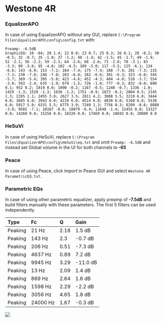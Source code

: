 # Westone 4R

### EqualizerAPO
In case of using EqualizerAPO without any GUI, replace `C:\Program Files\EqualizerAPO\config\config.txt`
with:
```
Preamp: -6.5dB
GraphicEQ: 10 -84; 20 1.4; 22 0.9; 23 0.7; 25 0.3; 26 0.1; 28 -0.2; 30 -0.5; 32 -0.7; 35 -1.0; 37 -1.2; 40 -1.4; 42 -1.5; 45 -1.7; 49 -1.9; 52 -2.1; 56 -2.2; 59 -2.3; 64 -2.6; 68 -2.6; 73 -2.8; 78 -3.1; 83 -3.3; 89 -3.6; 95 -4.0; 102 -4.5; 109 -5.0; 117 -5.5; 125 -6.1; 134 -6.6; 143 -6.9; 153 -7.2; 164 -7.4; 175 -7.4; 188 -7.4; 201 -7.3; 215 -7.3; 230 -7.0; 246 -7.0; 263 -6.8; 282 -6.6; 301 -6.3; 323 -6.0; 345 -5.7; 369 -5.4; 395 -5.0; 423 -4.6; 452 -4.3; 484 -4.0; 518 -3.7; 554 -3.0; 593 -2.4; 635 -1.9; 679 -1.5; 726 -1.0; 777 -0.3; 832 -0.0; 890 0.1; 952 0.2; 1019 0.0; 1090 -0.2; 1167 -0.5; 1248 -0.7; 1336 -1.0; 1429 -1.3; 1529 -1.3; 1636 -1.2; 1751 -0.9; 1873 -0.2; 2004 0.5; 2145 1.3; 2295 2.1; 2455 3.0; 2627 3.5; 2811 4.2; 3008 5.5; 3219 6.0; 3444 6.0; 3685 6.0; 3943 6.0; 4219 6.0; 4514 6.0; 4830 6.0; 5168 6.0; 5530 6.0; 5917 5.9; 6331 5.5; 6775 3.9; 7249 1.3; 7756 0.3; 8299 -0.6; 8880 -3.8; 9502 -7.1; 10167 -8.6; 10879 -6.4; 11640 -1.4; 12455 0.0; 13327 0.0; 14260 0.0; 15258 0.0; 16326 0.0; 17469 0.0; 18692 0.0; 20000 0.0
```

### HeSuVi
In case of using HeSuVi, replace `C:\Program Files\EqualizerAPO\config\HeSuVi\eq.txt` and omit `Preamp:
-6.5dB` and instead set Global volume in the UI for both channels to **-65**

### Peace
In case of using Peace, click *Import* in Peace GUI and select `Westone 4R ParametricEQ.txt`.

### Parametric EQs
In case of using other parametric equalizer, apply preamp of **-7.5dB** and build filters manually with
these parameters. The first 5 filters can be used independently.

| Type    | Fc       |    Q | Gain     |
|:--------|:---------|:-----|:---------|
| Peaking | 21 Hz    | 2.18 | 1.5 dB   |
| Peaking | 143 Hz   | 2.3  | -0.7 dB  |
| Peaking | 206 Hz   | 0.51 | -7.3 dB  |
| Peaking | 4637 Hz  | 0.89 | 7.2 dB   |
| Peaking | 9945 Hz  | 3.29 | -11.0 dB |
| Peaking | 13 Hz    | 2.09 | 1.4 dB   |
| Peaking | 869 Hz   | 2.64 | 1.6 dB   |
| Peaking | 1598 Hz  | 2.29 | -2.2 dB  |
| Peaking | 3056 Hz  | 4.65 | 1.8 dB   |
| Peaking | 24000 Hz | 1.67 | -0.3 dB  |

![](https://raw.githubusercontent.com/jaakkopasanen/AutoEq/master/results/headphonecom/sbaf-serious/Westone%204R/Westone%204R.png)
